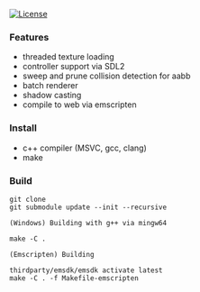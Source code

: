 [![License](https://img.shields.io/badge/License-Apache%202.0-blue.svg)](https://opensource.org/licenses/Apache-2.0)

### Features

- threaded texture loading
- controller support via SDL2
- sweep and prune collision detection for aabb
- batch renderer
- shadow casting
- compile to web via emscripten

### Install

- c++ compiler (MSVC, gcc, clang)
- make

### Build

```
git clone
git submodule update --init --recursive
```

```
(Windows) Building with g++ via mingw64

make -C .
```

```
(Emscripten) Building

thirdparty/emsdk/emsdk activate latest
make -C . -f Makefile-emscripten
```
